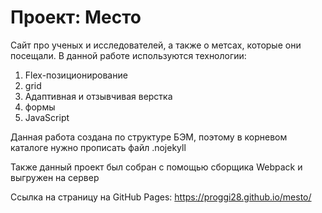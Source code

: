 # Проект: Место

Сайт про ученых и исследователей, а также о метсах, которые они посещали.
В данной работе используются технологии:
1) Flex-позиционирование
2) grid
3) Адаптивная и отзывчивая верстка
4) формы
5) JavaScript

Данная работа создана по структуре БЭМ, поэтому в корневом каталоге нужно
прописать файл .nojekyll

Также данный проект был собран с помощью сборщика Webpack и выгружен на сервер

Ссылка на страницу на GitHub Pages: https://proggi28.github.io/mesto/
